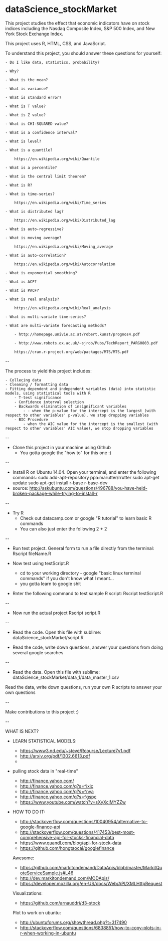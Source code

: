 # dataScience_stockMarket

This project studies the effect that economic indicators have on stock indices including the Nasdaq Composite Index, S&P 500 Index, and New York Stock Exchange Index.

This project uses R, HTML, CSS, and JavaScript.


To understand this project, you should answer these questions for yourself:

	- Do I like data, statistics, probability?

	- Why?

	- What is the mean?

	- What is variance?

	- What is standard error?

	- What is T value?

	- What is Z value?

	- What is CHI-SQUARED value?

	- What is a confidence interval?

	- What is level?

	- What is a quantile?  

		https://en.wikipedia.org/wiki/Quantile

	- What is a percentile?

	- What is the central limit theorem?

	- What is R?

	- What is time-series?  

		https://en.wikipedia.org/wiki/Time_series

	- What is distributed lag?  

	 	https://en.wikipedia.org/wiki/Distributed_lag

	- What is auto-regressive?

	- What is moving average?  

		https://en.wikipedia.org/wiki/Moving_average

	- What is auto-correlation?  

	 	https://en.wikipedia.org/wiki/Autocorrelation

	- What is exponential smoothing?

	- What is ACF?

	- What is PACF?

	- What is real analysis?  

		https://en.wikipedia.org/wiki/Real_analysis

	- What is multi-variate time-series?

	- What are multi-variate forecasting methods?

		- http://homepage.univie.ac.at/robert.kunst/prognos4.pdf

		- http://www.robots.ox.ac.uk/~sjrob/Pubs/TechReport_PARG0803.pdf

		https://cran.r-project.org/web/packages/MTS/MTS.pdf


--

The process to yield this project includes:

	- Collecing data
	- Cleaning / formatting data
	- Fitting dependent and independent variables (data) into statistic models, using statistical tools with R
		- T-test significance
		- Confidence interval selection
		- Backwards elimination of insignificant variables
			- - when the p-value for the intercept is the largest (with respect to other variables' p-value), we stop dropping variables
		- BIC Procedure
			- when the AIC value for the intercept is the smallest (with respect to other variables' AIC value), we stop dropping variables

--

 - Clone this project in your machine using Github
	- You gotta google the "how to" for this one :)

--

 - Install R on Ubuntu 14.04. Open your terminal, and enter the following commands:
		sudo add-apt-repository ppa:marutter/rrutter
		sudo apt-get update
		sudo apt-get install r-base r-base-dev
 - source: http://askubuntu.com/questions/496788/you-have-held-broken-package-while-trying-to-install-r

--

 - Try R
	 - Check out datacamp.com or google "R tutorial" to learn basic R commands
	 - You can also just enter the following
		2 + 2

--

 - Run test project. General form to run a file directly from the terminal:
		Rscript fileName.R

 - Now test using testScript.R
	- cd to your working directory - google "basic linux terminal commands" if you don't know what I meant... 
	- you gotta learn to google shit

 - Rnter the following command to test sample R script:
		Rscript testScript.R

--

 - Now run the actual project 
		Rscript script.R

--

 - Read the code. Open this file with sublime: 
		dataScience_stockMarket/script.R

 - Read the code, write down questions, answer your questions from doing several google searches

--

 - Read the data. Open this file with sublime: 
		dataScience_stockMarket/data_1/data_master_1.csv

Read the data, write down questions, run your own R scripts to answer your own questions
	
--

Make contributions to this project :)

--

WHAT IS NEXT?

 - LEARN STATISTICAL MODELS:
 	- https://www3.nd.edu/~steve/Rcourse/Lecture7v1.pdf
 	- http://arxiv.org/pdf/1302.6613.pdf
 	- 

 - pulling stock data in "real-time"
 	- http://finance.yahoo.com/
 	- http://finance.yahoo.com/q?s=^ixic
 	- http://finance.yahoo.com/q?s=^nya
 	- http://finance.yahoo.com/q?s=^gspc
 	- https://www.youtube.com/watch?v=sXyXciMYZZw

 - HOW TO DO IT:
 	- http://stackoverflow.com/questions/10040954/alternative-to-google-finance-api
 	- http://stackoverflow.com/questions/417453/best-most-comprehensive-api-for-stocks-financial-data
 	- https://www.quandl.com/blog/api-for-stock-data
 	- https://github.com/hongtaocai/googlefinance

 	Awesome:
 	- https://github.com/markitondemand/DataApis/blob/master/MarkitQuoteServiceSample.js#L46
 	- http://dev.markitondemand.com/MODApis/
 	- https://developer.mozilla.org/en-US/docs/Web/API/XMLHttpRequest

 	Visualizations:
 	- https://github.com/arnauddri/d3-stock

 	Plot to work on ubuntu:
 	- http://ubuntuforums.org/showthread.php?t=317490
 	- http://stackoverflow.com/questions/6838851/how-to-copy-plots-in-r-when-working-in-ubuntu
